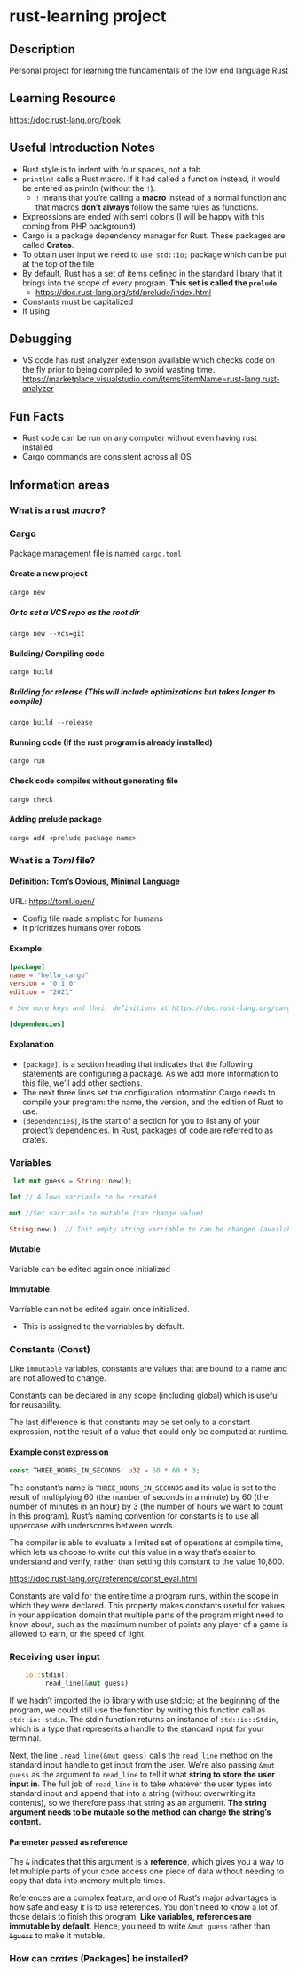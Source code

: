 # rust-learning project
## Description
Personal project for learning the fundamentals of the low end language Rust

## Learning Resource
https://doc.rust-lang.org/book

## Useful Introduction Notes
* Rust style is to indent with four spaces, not a tab.
* `println!` calls a Rust macro. If it had called a function instead, it would be entered as println (without the `!`).
    * `!` means that you’re calling a **macro** instead of a normal function and that macros **don’t always** follow the same rules as functions.
* Expreossions are ended with semi colons (I will be happy with this coming from PHP background)
* Cargo is a package dependency manager for Rust. These packages are called **Crates**.
* To obtain user input we need to `use std::io;` package which can be put at the top of the file
* By default, Rust has a set of items defined in the standard library that it brings into the scope of every program. **This set is called the `prelude`**
    * https://doc.rust-lang.org/std/prelude/index.html
* Constants must be capitalized
* If using 

## Debugging
* VS code has rust analyzer extension available which checks code on the fly prior to being compiled to avoid wasting time. https://marketplace.visualstudio.com/items?itemName=rust-lang.rust-analyzer

## Fun Facts
* Rust code can be run on any computer without even having rust installed
* Cargo commands are consistent across all OS

## Information areas
### What is a rust *macro*?

### Cargo
Package management file is named `cargo.toml`
#### Create a new project
```
cargo new
```
##### Or to set a VCS repo as the root dir
```
cargo new --vcs=git
```

#### Building/ Compiling code
```
cargo build
```
##### Building for release (This will include optimizations but takes longer to compile)
```
cargo build --release
```

#### Running code (If the rust program is already installed) 
```
cargo run
```

#### Check code compiles without generating file
```
cargo check
```

#### Adding prelude package
```
cargo add <prelude package name>
```

### What is a *Toml* file?
#### Definition: Tom’s Obvious, Minimal Language
URL: https://toml.io/en/
* Config file made simplistic for humans
* It prioritizes humans over robots

#### Example:
```toml
[package]
name = "hello_cargo"
version = "0.1.0"
edition = "2021"

# See more keys and their definitions at https://doc.rust-lang.org/cargo/reference/manifest.html

[dependencies]
```
#### Explanation
* `[package]`, is a section heading that indicates that the following statements are configuring a package. As we add more information to this file, we’ll add other sections.
* The next three lines set the configuration information Cargo needs to compile your program: the name, the version, and the edition of Rust to use. 
* `[dependencies]`, is the start of a section for you to list any of your project’s dependencies. In Rust, packages of code are referred to as crates. 

### Variables
```rust
 let mut guess = String::new();
```

```rust
let // Allows varriable to be created
```

```rust
mut //Set varriable to mutable (can change value)
```

```rust
String:new(); // Init empty string varriable to can be changed (available in the prelude)
```

#### Mutable
Variable can be edited again once initialized

#### Immutable
Varriable can not be edited again once initialized.
 * This is assigned to the varriables by default.

### Constants (Const)

Like `immutable` variables, constants are values that are bound to a name and are not allowed to change.

Constants can be declared in any scope (including global) which is useful for reusability.

The last difference is that constants may be set only to a constant expression, not the result of a value that could only be computed at runtime.

#### Example const expression
```rust
const THREE_HOURS_IN_SECONDS: u32 = 60 * 60 * 3;
```

The constant’s name is `THREE_HOURS_IN_SECONDS` and its value is set to the result of multiplying 60 (the number of seconds in a minute) by 60 (the number of minutes in an hour) by 3 (the number of hours we want to count in this program). Rust’s naming convention for constants is to use all uppercase with underscores between words. 

The compiler is able to evaluate a limited set of operations at compile time, which lets us choose to write out this value in a way that’s easier to understand and verify, rather than setting this constant to the value 10,800. 

https://doc.rust-lang.org/reference/const_eval.html

Constants are valid for the entire time a program runs, within the scope in which they were declared. This property makes constants useful for values in your application domain that multiple parts of the program might need to know about, such as the maximum number of points any player of a game is allowed to earn, or the speed of light.

### Receiving user input
```rust
    io::stdin()
        .read_line(&mut guess)
```
If we hadn’t imported the io library with use std::io; at the beginning of the program, we could still use the function by writing this function call as `std::io::stdin`. The stdin function returns an instance of `std::io::Stdin`, which is a type that represents a handle to the standard input for your terminal.

Next, the line `.read_line(&mut guess)` calls the `read_line` method on the standard input handle to get input from the user. We’re also passing `&mut guess` as the argument to `read_line` to tell it what **string to store the user input in**. The full job of `read_line` is to take whatever the user types into standard input and append that into a string (without overwriting its contents), so we therefore pass that string as an argument. **The string argument needs to be mutable so the method can change the string’s content.**

#### Paremeter passed as reference

The `&` indicates that this argument is a **reference**, which gives you a way to let multiple parts of your code access one piece of data without needing to copy that data into memory multiple times. 

References are a complex feature, and one of Rust’s major advantages is how safe and easy it is to use references. You don’t need to know a lot of those details to finish this program. **Like variables, references are immutable by default**. Hence, you need to write `&mut guess` rather than ~~`&guess`~~ to make it mutable.

### How can *crates* (Packages) be installed?
